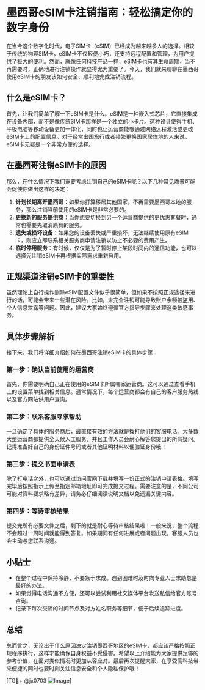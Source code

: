 # 墨西哥eSIM卡注销指南：轻松搞定你的数字身份

在当今这个数字化时代，电子SIM卡（eSIM）已经成为越来越多人的选择。相较于传统的物理SIM卡，eSIM卡不仅轻便小巧，还支持远程配置和管理，为用户提供了极大的便利。然而，就像任何科技产品一样，eSIM卡也有其生命周期，当不再需要时，正确地进行注销操作就显得尤为重要了。今天，我们就来聊聊在墨西哥使用eSIM卡的朋友该如何安全、顺利地完成注销流程。

## 什么是eSIM卡？

首先，让我们简单了解一下eSIM卡是什么。eSIM是一种嵌入式芯片，它直接集成在设备内部，而不是像传统SIM卡那样是一个独立的小卡片。这种设计使得手机、平板电脑等移动设备更加一体化，同时也让运营商能够通过网络远程激活或更改eSIM卡上的配置信息。对于经常出国旅行或者频繁更换国家居住地的人来说，eSIM卡无疑是一个非常方便的选择。

## 在墨西哥注销eSIM卡的原因

那么，在什么情况下我们需要考虑注销自己的eSIM卡呢？以下几种常见场景可能会促使你做出这样的决定：

1. **计划长期离开墨西哥**：如果你打算移居其他国家，不再需要墨西哥本地的服务，那么注销当前使用的eSIM卡是非常必要的。
2. **更换新的服务提供商**：当你想要切换到另一个运营商提供的更优惠套餐时，通常也需要先取消原有的服务。
3. **遗失或损坏设备**：如果您的设备丢失或严重损坏，无法继续使用原有eSIM卡，则应立即联系相关服务商申请注销以防止不必要的费用产生。
4. **临时停用服务**：有时候，仅仅是为了暂时停止某段时间内的通信功能，也可以选择先注销eSIM卡再根据实际需求重新启用。

## 正规渠道注销eSIM卡的重要性

虽然理论上自行操作删除eSIM配置文件似乎很简单，但如果不按照正规途径来进行的话，可能会带来一些潜在风险。比如，未完全注销可能导致账户余额被盗用、个人信息泄露等问题。因此，建议大家始终遵循官方指导步骤来处理这类敏感事务。

## 具体步骤解析

接下来，我们将详细介绍如何在墨西哥注销eSIM卡的具体步骤：

### 第一步：确认当前使用的运营商
首先，你需要明确自己正在使用的eSIM卡所属哪家运营商。这可以通过查看手机上的设置菜单找到相关信息。通常情况下，每个运营商都会有自己的客户服务热线以及官方网站供用户查询。

### 第二步：联系客服寻求帮助
一旦确定了具体的服务商后，最直接有效的方法就是拨打他们的客服电话。大多数大型运营商都提供全天候人工服务，并且工作人员会耐心解答您提出的所有疑问。记得准备好自己的身份证件号码或者其他证明材料以便验证身份哦！

### 第三步：提交书面申请表
除了打电话之外，也可以通过访问官网下载并填写一份正式的注销申请表格。填写完毕后按照指示上传至指定邮箱地址即可完成提交过程。需要注意的是，不同公司可能对资料要求略有差异，请务必仔细阅读说明文档以免遗漏关键内容。

### 第四步：等待审核结果
提交完所有必要文件之后，剩下的就是耐心等待审核结果啦！一般来说，整个流程不会超过一周时间就能得到答复。如果期间有任何进展或者问题出现，客服人员也会主动与您联系沟通。

## 小贴士

- 在整个过程中保持冷静，不要急于求成。遇到困难时及时向专业人士求助总是最好的办法。
- 如果觉得电话沟通不方便，还可以尝试利用社交媒体平台发送私信给官方账号咨询。
- 记录下每次交流的时间节点及对方姓名职务等细节，便于后续追踪进度。

## 总结

总而言之，无论出于什么原因决定注销墨西哥地区的eSIM卡，都应该严格按照正规程序执行，这样才能确保自身权益不受侵害。希望以上介绍能为大家提供足够的参考价值，在面对类似情况时更加从容应对。最后再次提醒大家，在享受高科技带来便捷的同时也要时刻关注信息安全和个人隐私保护哦！

[TG💪+ @jx0703 ![Image](https://github.com/user-attachments/assets/dbca1d08-cadb-493c-b0ec-ad6f7a83f270)]